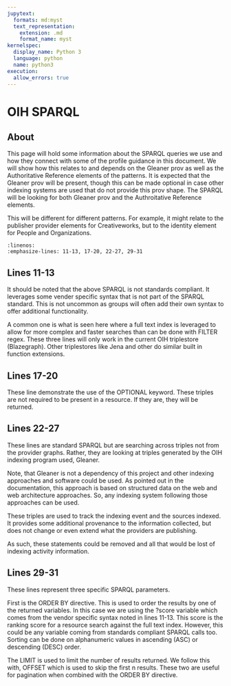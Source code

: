 ```yaml
---
jupytext:
  formats: md:myst
  text_representation:
    extension: .md
    format_name: myst
kernelspec:
  display_name: Python 3
  language: python
  name: python3
execution:
  allow_errors: true
---
```



# OIH SPARQL

## About

This page will hold some information about the SPARQL queries we use and 
how they connect with some of the profile guidance in this document.    We will
show how this relates to and depends on the Gleaner prov as well as the 
Authoritative Reference elements of the patterns.  It is expected that the Gleaner 
prov will be present, though this can be made optional in case other 
indexing systems are used that do not provide this prov shape.    The SPARQL will 
be looking for both Gleaner prov and the Authroitative Reference elements. 

This will be different for different patterns.  For example, it might 
relate to the publisher provider elements for Creativeworks, but to 
the identity element for People and Organizations. 


```{literalinclude} ./graphs/basic.rq
:linenos:
:emphasize-lines: 11-13, 17-20, 22-27, 29-31
```

## Lines 11-13

It should be noted that the above SPARQL is not standards compliant.  It leverages some 
vender specific syntax that is not part of the SPARQL standard.  This is not uncommon 
as groups will often add their own syntax to offer additional functionality.

A common one is what is seen here where a full text index is leveraged to allow for more complex
and faster searches than can be done with FILTER regex.  These three lines will
only work in the current OIH triplestore (Blazegraph).   Other triplestores like Jena
and other do similar built in function extensions.  

## Lines 17-20

These line demonstrate the use of the OPTIONAL keyword.  These triples are not required
to be present in a resource.  If they are, they will be returned.  

## Lines 22-27

These lines are standard SPARQL but are searching across triples not from the provider 
graphs.  Rather, they are looking at triples generated by the OIH indexing program
used, Gleaner.   

Note, that Gleaner is not a dependency of this project and other 
indexing approaches and software could be used.  As pointed out in the documentation, 
this approach is based on structured data on the web and web architecture approaches.
So, any indexing system following those approaches can be used.

These triples are used to track the indexing event and the sources indexed.  It provides
some additional provenance to the information collected, but does not change or even 
extend what the providers are publishing.  

As such, these statements could be removed and all that would be lost of indexing
activity information.  

## Lines 29-31

These lines represent three specific SPARQL parameters.  

First is the ORDER BY directive.  This is used to order the results by one of the 
returned variables.  In this case we are using the ?score variable which comes from
the vendor specific syntax noted in lines 11-13.  This score is the ranking score
for a resource search against the full text index.  However, this could be any 
variable coming from standards compliant SPARQL calls too.   Sorting can be done 
on alphanumeric values in ascending (ASC) or descending (DESC) order. 

The  LIMIT is used to limit the number of results returned.  We follow this with, 
OFFSET which is used to skip the first n results.  These two are useful for pagination when 
combined with the ORDER BY directive.